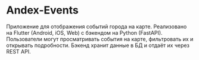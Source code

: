 # Andex-Events
Приложение для отображения событий города на карте. Реализовано на Flutter (Android, iOS, Web) с бэкендом на Python (FastAPI). Пользователи могут просматривать события на карте, фильтровать их и открывать подробности. Бэкенд хранит данные в БД и отдаёт их через REST API.
